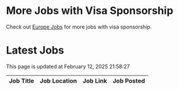 # More Jobs with Visa Sponsorship

Check out [Europe Jobs](https://github.com/sureshparimi/europejobs#latest-jobs) for more jobs with visa sponsorship.

# Latest Jobs

This page is updated at February 12, 2025 21:58:27

| Job Title | Job Location | Job Link | Job Posted |
| --- | --- | --- | --- |
